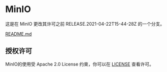 # MinIO

这是在 MinIO 更改其许可之前 RELEASE.2021-04-22T15-44-28Z 的一个分支。

[README.md](https://github.com/minio/minio/raw/RELEASE.2021-04-22T15-44-28Z/README.md)

## 授权许可

MinIO的使用受 Apache 2.0 License 约束，你可以在 [LICENSE](https://github.com/minio/minio/raw/RELEASE.2021-04-22T15-44-28Z/LICENSE) 查看许可。

